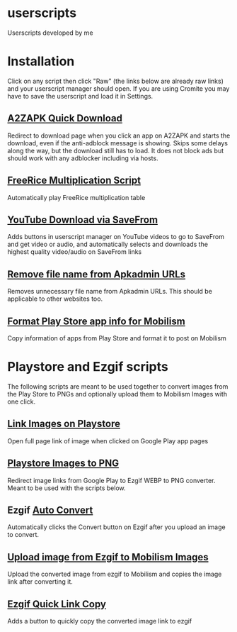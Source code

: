 #  userscripts
Userscripts developed by me

# Installation
Click on any script then click "Raw" (the links below are already raw links) and your userscript manager should open. If you are using Cromite you may have to save the userscript and load it in Settings.

##  [A2ZAPK Quick Download](https://github.com/fxolan/userscripts/raw/main/A2ZAPK-quick-download.user.js)
Redirect to download page when you click an app on A2ZAPK and starts the download, even if the anti-adblock message is showing.
Skips some delays along the way, but the download still has to load.
It does not block ads but should work with any adblocker including via hosts.

##  [FreeRice Multiplication Script](https://github.com/fxolan/userscripts/raw/main/freerice-auto-script.user.js)
Automatically play FreeRice multiplication table

##  [YouTube Download via SaveFrom](https://github.com/fxolan/userscripts/raw/main/yt-download-via-savefrom.user.js)
Adds buttons in userscript manager on YouTube videos to go to SaveFrom and get video or audio, and automatically selects and downloads the highest quality video/audio on SaveFrom links

##  [Remove file name from Apkadmin URLs](https://github.com/fxolan/userscripts/raw/main/remove-apkadmin-file-name.user.js)
 Removes unnecessary file name from Apkadmin URLs. This should be applicable to other websites too.

## [Format Play Store app info for Mobilism](https://github.com/fxolan/userscripts/raw/main/format-playstore-info-for-mobilism.user.js)
Copy information of apps from Play Store and format it to post on Mobilism

# Playstore and Ezgif scripts
The following scripts are meant to be used together to convert images from the Play Store to PNGs and optionally upload them to Mobilism Images with one click.

##  [Link Images on Playstore](https://github.com/fxolan/userscripts/raw/main/link-playstore-images.user.js)
Open full page link of image when clicked on Google Play app pages

##  [Playstore Images to PNG](https://github.com/fxolan/userscripts/raw/main/playstore-images-to-png.user.js)
Redirect image links from Google Play to Ezgif WEBP to PNG converter. Meant to be used with the scripts below.

##  Ezgif [Auto Convert](https://github.com/fxolan/userscripts/raw/main/ezgif-auto-convert.user.js)
Automatically clicks the Convert button on Ezgif after you upload an image to convert.

##  [Upload image from Ezgif to Mobilism Images](https://github.com/fxolan/userscripts/raw/main/upload-from-ezgif-to-mobilism.user.js)
Upload the converted image from ezgif to Mobilism and copies the image link after converting it.

##  [Ezgif Quick Link Copy](https://github.com/fxolan/userscripts/raw/main/ezgif-quick-link-copy.user.js)
Adds a button to quickly copy the converted image link to ezgif
